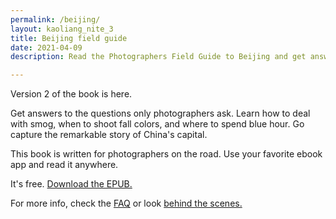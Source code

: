 ```yaml
---
permalink: /beijing/
layout: kaoliang_nite_3
title: Beijing field guide
date: 2021-04-09
description: Read the Photographers Field Guide to Beijing and get answers to the questions only photographers ask

---
```



<span class="lede">Version 2 of the book is here.</span>

Get answers to the questions only photographers ask. Learn how to deal with smog, when to shoot fall colors, and where to spend blue hour. Go capture the remarkable story of China's capital.

This book is written for photographers on the road. Use your favorite ebook app and read it anywhere.

It's free. [Download the EPUB.]

For more info, check the [FAQ] or look [behind the scenes.]

[download the EPUB.]: https://github.com/zachmccabe/beijing/releases

[FAQ]: https://www.zachmccabe.com/beijing/faq

[behind the scenes.]: https://www.zachmccabe.com/beijing/bts
